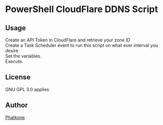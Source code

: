 # PowerShell CloudFlare DDNS Script
## Usage
Create an API Token in CloudFlare and retrieve your zone ID  
Create a Task Scheduler event to run this script on what ever interval you desire.  
Set the variables.  
Execute.  
  
## License
GNU GPL 3.0 applies
  
## Author 
 [Phatkone](https://github.com/Phatkone)